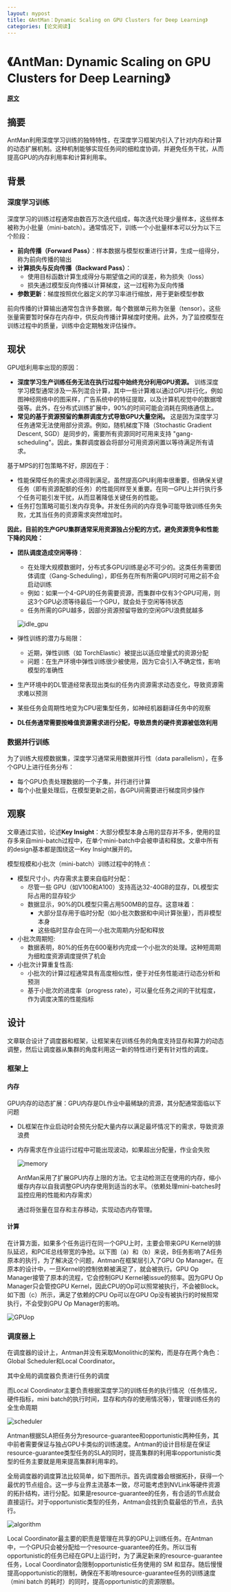 ```yaml
---
layout: mypost
title: 《AntMan：Dynamic Scaling on GPU Clusters for Deep Learning》
categories: [论文阅读]
---
```


# 《AntMan: Dynamic Scaling on GPU Clusters for Deep Learning》

**[原文](antman.pdf)**

## 摘要

AntMan利用深度学习训练的独特特性，在深度学习框架内引入了针对内存和计算的动态扩展机制。这种机制能够实现任务间的细粒度协调，并避免任务干扰，从而提高GPU的内存利用率和计算利用率。

## 背景

### 深度学习训练

深度学习的训练过程通常由数百万次迭代组成，每次迭代处理少量样本，这些样本被称为小批量（mini-batch）。通常情况下，训练一个小批量样本可以分为以下三个阶段：
- **前向传播（Forward Pass）**：样本数据与模型权重进行计算，生成一组得分，称为前向传播的输出
- **计算损失与反向传播（Backward Pass）**：
    - 使用目标函数计算生成得分与期望值之间的误差，称为损失（loss）
    - 损失通过模型反向传播以计算梯度，这一过程称为反向传播
- **参数更新**：梯度按照优化器定义的学习率进行缩放，用于更新模型参数

前向传播的计算输出通常包含许多数据，每个数据单元称为张量（tensor）。这些张量需要暂时保存在内存中，供反向传播计算梯度时使用。此外，为了监控模型在训练过程中的质量，训练中会定期触发评估操作。

## 现状

GPU低利用率出现的原因：

- **深度学习生产训练任务无法在执行过程中始终充分利用GPU资源。** 训练深度学习模型通常涉及一系列混合计算，其中一些计算难以通过GPU并行化，例如图神经网络中的图采样，广告系统中的特征提取，以及计算机视觉中的数据增强等。此外，在分布式训练扩展中，90%的时间可能会消耗在网络通信上。
- **常见的基于资源预留的集群调度方式导致GPU大量空闲。** 这是因为深度学习任务通常无法使用部分资源。例如，随机梯度下降（Stochastic Gradient Descent, SGD）是同步的，需要所有资源同时可用来支持 "gang-scheduling"。因此，集群调度器会将部分可用资源闲置以等待满足所有请求。

基于MPS的打包策略不好，原因在于：

- 性能保障任务的需求必须得到满足。虽然提高GPU利用率很重要，但确保关键任务（即有资源配额的任务）的性能同样至关重要。在同一GPU上并行执行多个任务可能引发干扰，从而显著降低关键任务的性能。
- 任务打包策略可能引发内存竞争。并发任务间的内存竞争可能导致训练任务失败，尤其当任务的资源需求突然增加时。

**因此，目前的生产GPU集群通常采用资源独占分配的方式，避免资源竞争和性能下降的风险：**

- **团队调度造成空闲等待**：
    
    - 在处理大规模数据时，分布式多GPU训练是必不可少的。这类任务需要团体调度（Gang-Scheduling），即任务在所有所需GPU同时可用之前不会启动训练
    - 例如：如果一个4-GPU的任务需要资源，而集群中仅有3个GPU可用，则这3个GPU必须等待最后一个GPU，就会处于空闲等待状态
    - 任务所需的GPU越多，因部分资源预留导致的空闲GPU浪费就越多

    ![idle_gpu](idle_gpu.png)


- 弹性训练的潜力与局限：
    - 近期，弹性训练（如 TorchElastic）被提出以适应增量式的资源分配
    - 问题：在生产环境中弹性训练很少被使用，因为它会引入不确定性，影响模型的准确性

- 生产环境中的DL管道经常表现出类似的任务内资源需求动态变化，导致资源需求难以预测

- 某些任务会周期性地变为CPU密集型任务，如神经机器翻译任务中的观察

- **DL任务通常需要按峰值资源需求进行分配，导致昂贵的硬件资源被低效利用**

### 数据并行训练

为了训练大规模数据集，深度学习通常采用数据并行性（data parallelism），在多个GPU上进行任务分布：
- 每个GPU负责处理数据的一个子集，并行进行计算
- 每个小批量处理后，在模型更新之前，各GPU间需要进行梯度同步操作

## 观察

文章通过实验，论述**Key Insight**：大部分模型本身占用的显存并不多，使用的显存多来自mini-batch过程中，在单个mini-batch中会被申请和释放。文章中所有的design基本都是围绕这一Key Insight展开的。

模型规模和小批次（mini-batch）训练过程中的特点：
- 模型尺寸小，内存需求主要来自临时分配：
    - 尽管一些 GPU（如V100和A100）支持高达32-40GB的显存，DL模型实际占用的显存较少
    - 数据显示，90%的DL模型只需占用500MB的显存。这意味着：
        - 大部分显存用于临时分配（如小批次数据和中间计算张量），而非模型本身
        - 这些临时显存会在同一小批次周期内分配和释放
- 小批次周期短:
    - 数据表明，80%的任务在600毫秒内完成一个小批次的处理。这种短周期为细粒度资源调度提供了机会
- 小批次计算重复性高:
    - 小批次的计算过程通常具有高度相似性，便于对任务性能进行动态分析和预测
    - 基于小批次的进度率（progress rate），可以量化任务之间的干扰程度，作为调度决策的性能指标

## 设计

文章联合设计了调度器和框架，让框架来在训练任务的角度支持显存和算力的动态调整，然后让调度器从集群的角度利用这一新的特性进行更有针对性的调度。

### 框架上

#### 内存

GPU内存的动态扩展：GPU内存是DL作业中最稀缺的资源，其分配通常面临以下问题
- DL框架在作业启动时会预先分配大量内存以满足最坏情况下的需求，导致资源浪费
- 内存需求在作业运行过程中可能出现波动，如果超出分配量，作业会失败

    ![memory](memory.png)

    AntMan采用了扩展GPU内存上限的方法。它主动检测正在使用的内存，缩小缓存内存以自我调整GPU内存使用到适当的水平。（依赖处理mini-batches时监控应用的性能和内存需求）

    通过将张量在显存和主存移动，实现动态内存管理。

#### 计算

在计算方面，如果多个任务运行在同一个GPU上时，主要会带来GPU Kernel的排队延迟，和PCIE总线带宽的争抢。以下图（a）和（b）来说，B任务影响了A任务原本的执行，为了解决这个问题，Antman在框架层引入了GPU Op Manager。在原本的设计中，一旦Kernel的控制依赖被满足了，就会被执行。GPU Op Manager接管了原本的流程，它会控制GPU Kernel被issue的频率。因为GPU Op Manager只会管控GPU Kernel，因此CPU的Op可以照常被执行，不会被Block。如下图（c）所示，满足了依赖的CPU Op可以在GPU Op没有被执行的时候照常执行，不会受到GPU Op Manager的影响。

![GPUop](GPUop.jpg)

### 调度器上

在调度器的设计上，Antman并没有采取Monolithic的架构，而是存在两个角色：Global Scheduler和Local Coordinator。

其中全局的调度器负责进行任务的调度

而Local Coordinator主要负责根据深度学习的训练任务的执行情况（任务情况，硬件指标，mini batch的执行时间，显存和内存的使用情况等），管理训练任务的全生命周期

![scheduler](scheduler.jpg)

Antman根据SLA把任务分为resource-guarantee和opportunistic两种任务，其中前者需要保证与独占GPU卡类似的训练速度。Antman的设计目标是在保证resource-guarantee类型任务的SLA的同时，提高集群的利用率opportunistic类型的任务主要就是用来提高集群利用率的。

全局调度器的调度算法比较简单，如下图所示。首先调度器会根据拓扑，获得一个最优的节点组合。这一步与业界主流基本一致，尽可能考虑到NVLink等硬件资源的拓扑结构，进行分配。如果是resource-guarantee的任务，有合适的节点就会直接运行。对于opportunistic类型的任务，Antman会找到负载最低的节点，去执行。

![algorithm](algorithm.jpg)

Local Coordinator最主要的职责是管理在共享的GPU上训练任务。在Antman中，一个GPU只会被分配给一个resource-guarantee的任务。所以当有opportunistic的任务已经在GPU上运行时，为了满足新来的resource-guarantee任务，Local Coordinator会限制opportunistic任务使用的 SM 和显存。随后慢慢提高opportunistic的限制，确保在不影响resource-guarantee任务的训练速度（mini batch 的耗时）的同时，提高opportunistic的资源限额。

